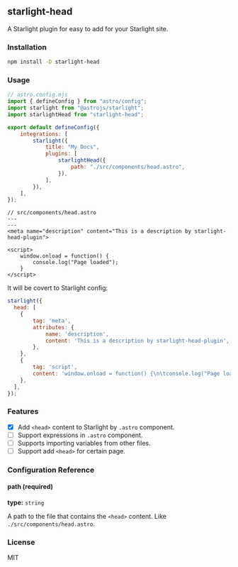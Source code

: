 ## starlight-head

A Starlight plugin for easy to add <head> for your Starlight site.

### Installation

```bash
npm install -D starlight-head
```

### Usage

```js
// astro.config.mjs
import { defineConfig } from "astro/config";
import starlight from "@astrojs/starlight";
import starlightHead from "starlight-head";

export default defineConfig({
	integrations: [
		starlight({
			title: "My Docs",
			plugins: [
				starlightHead({
					path: "./src/components/head.astro",
				}),
			],
		}),
	],
});
```

```astro
// src/components/head.astro
---
---
<meta name="description" content="This is a description by starlight-head-plugin">

<script>
	window.onload = function() {
		console.log("Page loaded");
	}
</script>
```

It will be covert to Starlight config:

```js
starlight({
  head: [
	{
		tag: 'meta',
		attributes: {
			name: 'description',
			content: 'This is a description by starlight-head-plugin',
		},
	},
    {
		tag: 'script',
		content: 'window.onload = function() {\n\tconsole.log("Page loaded");\n}',
    },
  ],
});
```

### Features

- [x] Add `<head>` content to Starlight by `.astro` component.
- [ ] Support expressions in `.astro` component.
- [ ] Supports importing variables from other files.
- [ ] Support add `<head>` for certain page.

### Configuration Reference

#### path (required)
**type:** `string`

A path to the file that contains the `<head>` content. Like `./src/components/head.astro`.

### License
MIT
